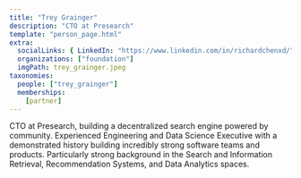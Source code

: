 ```yaml
---
title: "Trey Grainger"
description: "CTO at Presearch"
template: "person_page.html"
extra:
  socialLinks: { LinkedIn: "https://www.linkedin.com/in/richardchenxd/"}
  organizations: ["foundation"]
  imgPath: trey_grainger.jpeg
taxonomies:
  people: ["trey_grainger"]
  memberships:
    [partner]
---
```


CTO at Presearch, building a decentralized search engine powered by community. Experienced Engineering and Data Science Executive with a demonstrated history building incredibly strong software teams and products. Particularly strong background in the Search and Information Retrieval, Recommendation Systems, and Data Analytics spaces.